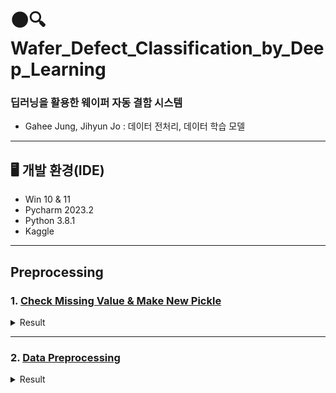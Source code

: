 # 🌑🔍Wafer_Defect_Classification_by_Deep_Learning
### 딥러닝을 활용한 웨이퍼 자동 결함 시스템
- Gahee Jung, Jihyun Jo : 데이터 전처리, 데이터 학습 모델
---
## 🖥️ 개발 환경(IDE)
- Win 10 & 11
- Pycharm 2023.2
- Python 3.8.1
- Kaggle
---
## Preprocessing 
### 1. [Check Missing Value & Make New Pickle](01_preprocessing.py)

<details>
	<summary>Result</summary>
  	<div markdown="1">

```
df = pd.read_pickle("./datasets/LSWMD.pkl")
df.info()
---
<class 'pandas.core.frame.DataFrame'>  
RangeIndex: 811457 entries, 0 to 811456  
Data columns (total 6 columns):  
waferMap          811457 non-null object    # 0: none / 1: wafer / 2: defect 
dieSize           811457 non-null float64
lotName           811457 non-null object    # one lot has 25 wafers
waferIndex        811457 non-null float64   # 1 ~ 25
trianTestLabel    811457 non-null object
failureType       811457 non-null object    # 9 Types of defects + NaN
dtypes: float64(2), object(4)  
memory usage: 37.1+ MB
```
- Load [Pickle](https://www.kaggle.com/code/cchou1217/wm-811k-wafermap/input) and check the data Remove unused data that interferes with progress
- [Pickle](https://www.kaggle.com/code/cchou1217/wm-811k-wafermap/input)을 불러오고 데이터를 확인한다 사용하지 않을 데이터는 진행에 방해가 되므로 제거한다

```
def replace_value(defect):
    if defect == [['none']]:
        defect = 'Normal'
    else:
        defect = defect[0][0]
    return defect

df['failureType'] = df['failureType'].apply(replace_value)
```
- The 'failureType' column in the DataFrame,   
represented as a two-dimensional list, will be simplified for easier access  
Additionally, the label 'none' will be renamed for greater convenience in future use
- df['failureType']는 2차원 리스트 데이터들로 구성되어있다    
이 값들에 쉽게 접급하기 위해 2차원 리스트를 제거한다  
또한 이후 사용할 'none' 데이터의 이름을 구별하기 쉽도록 변경한다  

```
df['failureNum'] = df.failureType
df['trainTestNum'] = df.trianTestLabel

mapping_type = {'Normal': 0, 'Center': 1, 'Donut': 2, 'Edge-Loc': 3, 'Edge-Ring': 4, 'Loc': 5, 'Random': 6, 'Scratch': 7,
                'Near-full': 8}
mapping_traintest = {'Training': 0, 'Test': 1}
df = df.replace({'failureNum': mapping_type, 'trainTestNum': mapping_traintest})
df = df.drop(['trianTestLabel'], axis=1)
```
- Label 'failureType', 'trianTestLabel' and remove 'trianTestLabel'
- 'failureType', 'trianTestLabel' 에 라벨링한 후 사용하지 않을 'trianTestLabel'는 제거한다

```
def find_dim(x):
    dim0 = np.size(x, axis=0)
    dim1 = np.size(x, axis=1)
    return dim0, dim1

df['waferMapDim'] = df.waferMap.apply(find_dim)
```
- Retrieve the wafer size from the Wafer Map and incorporate it into the data frame (≠ Die Size)
- Wafer Map을 이용하여 웨이퍼퍼의 크기를 구하고 데이터 프레임에 추가한다 (≠ Die Size)

```
sorted_list_X = sorted(df.waferMapDim, key=lambda x: x[0], reverse=False)
sorted_list_Y = sorted(df.waferMapDim, key=lambda x: x[1], reverse=False)

ordered_set_X = list(OrderedDict.fromkeys(sorted_list_X))
ordered_set_Y = list(OrderedDict.fromkeys(sorted_list_Y))

topX_values = ordered_set_X[:10]
topY_values = ordered_set_Y[:10]

index_Num = df.index[(df['waferMapDim'] == (15, 3)) | (df['waferMapDim'] == (18, 4)) |
                        (df['waferMapDim'] == (18, 44)) | (df['waferMapDim'] == (24, 13)) |
                        (df['waferMapDim'] == (27, 15)) | (df['waferMapDim'] == (24, 18))]

index_list = index_Num.tolist()
```
- Filter out specific sizes to eliminate errors  
Identify the index corresponding to the waferMapDim
- 불량 데이터를 제거하기 위해 특정 크기의 웨이퍼를 걸러낸다  
waferMapDim를 사용하여 해당 웨이퍼의 인덱스를 특정한다
```
fig, ax = plt.subplots(nrows=2, ncols=3, figsize=(15, 15))
ax = ax.ravel(order='C')

for i in range(6):
    idx = index_list[i]
    img = df.waferMap[idx]
    ax[i].imshow(img)
    ax[i].set_title(df.failureType[idx], fontsize=10)
    ax[i].set_xlabel(df.index[idx], fontsize=8)
    ax[i].set_xticks([])
    ax[i].set_yticks([])
plt.tight_layout()
plt.show()
```

![error](https://github.com/JiHyun-Jo7/CV2/assets/141097551/20cfc3b1-f463-446b-bb9d-09bd9c912b81)

```
df = df[~df.index.isin(index_list)]
df.dropna(inplace=True)
df.reset_index(drop=True, inplace=True)
```
- Remove the wafer from the DataFrame using .isin()  
Utilize reset_index() to address issues caused by the removed indexes
- .isin()로 해당 웨이퍼를 DateFrame에서 제거한다  
제거한 인덱스는 이후 과정에서 문제가 되므로 .reset_index()를 사용한다

```
df_withlabel = df[(df['failureNum'] >= 0) & (df['failureNum'] <= 8)]
df_withlabel = df_withlabel.drop("level_0", axis=1).reset_index(drop=True)

df_withpattern = df[(df['failureNum'] >= 1) & (df['failureNum'] <= 8)]
df_withpattern = df_withpattern.drop("level_0", axis=1).reset_index(drop=True)

df_nonpattern = df[(df['failureNum'] == 0)]
df_nonpattern = df_nonpattern.drop("level_0", axis=1).reset_index(drop=True)
```
- Arrange the labels to examine wafer images
- 웨이퍼 이미지를 살펴보기 위해 라벨을 정렬한다
```
fig, ax = plt.subplots(nrows=4, ncols=10, figsize=(10, 10))
ax = ax.ravel(order='C')
for i in range(0, 40):
    img = df_withpattern.waferMap[i]
    ax[i].imshow(img)
    print(df_withpattern.failureType[i])
    ax[i].set_title(df_withpattern.failureType[i], fontsize=10)
    ax[i].set_xlabel(df_withpattern.index[i], fontsize=8)
    ax[i].set_xticks([])
    ax[i].set_yticks([])
plt.tight_layout()
plt.show()
```

![defect](https://github.com/JiHyun-Jo7/CV2/assets/141097551/03526192-1c9c-45a7-8572-99dff0114115)

```
with open('./datasets/LSWMD_CleanData.pickle', 'wb') as f:
    pickle.dump(df, f)
```
- Afterwards, save the data frame with irrelevant data removed as a new pickle file for more efficient processing
- 불필요한 데이터가 제거된 데이터 프레임은 이후 빠른 작업을 위해 새로운 Pickle로 저장한다

   </div>
</details>

---
### 2. [Data Preprocessing](02_preprocessing.py)

<details>
	<summary>Result</summary>
  	<div markdown="1">

```
x = []	 # x = [115, 9477, 20256, 6550, 6874, 6666, 7138, 8364, 109228]
labels = ['Normal', 'Center', 'Donut', 'Edge-Loc', 'Edge-Ring', 'Loc', 'Random', 'Scratch', 'Near-full']
for label in labels:
    idx = df[df['failureType'] == label].index
    x.append(idx[0])
```
- 
- 결함에 따른 특징을 구하기 위해 결함 별 웨이퍼의 인덱스를 구하고 그 값을 리스트에 저장한다
```
fig, ax = plt.subplots(nrows=3, ncols=3, figsize=(15, 15))
ax = ax.ravel(order='C')
for i in range(9):
    img = df.waferMap[x[i]]
    ax[i].imshow(img)
    ax[i].set_title(df.failureType[x[i]], fontsize=10)
    ax[i].set_xlabel(df.index[x[i]], fontsize=8)
    ax[i].set_xticks([])
    ax[i].set_yticks([])
plt.tight_layout()
plt.show()
```

![00](https://github.com/JiHyun-Jo7/CV2/assets/141097551/eb596771-6f76-4537-87e8-c736bbd52708)

```
def cal_den(x):
    return 100 * (np.sum(x == 2) / np.size(x))

def find_regions(x):
    rows = np.size(x, axis=0)
    cols = np.size(x, axis=1)

    ind1 = np.arange(0, rows, rows // 5)
    ind2 = np.arange(0, cols, cols // 5)

    reg1 = x[ind1[0]:ind1[1], :]
    reg3 = x[ind1[4]:, :]
    reg4 = x[:, ind2[0]:ind2[1]]
    reg2 = x[:, ind2[4]:]

    reg5 = x[ind1[1]:ind1[2], ind2[1]:ind2[2]]
    reg6 = x[ind1[1]:ind1[2], ind2[2]:ind2[3]]
    reg7 = x[ind1[1]:ind1[2], ind2[3]:ind2[4]]
    reg8 = x[ind1[2]:ind1[3], ind2[1]:ind2[2]]
    reg9 = x[ind1[2]:ind1[3], ind2[2]:ind2[3]]
    reg10 = x[ind1[2]:ind1[3], ind2[3]:ind2[4]]
    reg11 = x[ind1[3]:ind1[4], ind2[1]:ind2[2]]
    reg12 = x[ind1[3]:ind1[4], ind2[2]:ind2[3]]
    reg13 = x[ind1[3]:ind1[4], ind2[3]:ind2[4]]

    fea_reg_den = [cal_den(reg1), cal_den(reg2), cal_den(reg3), cal_den(reg4), cal_den(reg5), cal_den(reg6),
                   cal_den(reg7), cal_den(reg8), cal_den(reg9), cal_den(reg10), cal_den(reg11), cal_den(reg12),
                   cal_den(reg13)]
    return fea_reg_den

df['fea_reg'] = df.waferMap.apply(find_regions)
```
-
- 웨이퍼에 구역을 나누고 구역 별 결함 밀도를 구한다
```
fig, ax = plt.subplots(nrows=3, ncols=3, figsize=(15, 15))
ax = ax.ravel(order='C')
for i in range(9):
    ax[i].bar(np.linspace(1, 13, 13), df.fea_reg[x[i]])
    ax[i].set_title(df.failureType[x[i]], fontsize=15)
    ax[i].set_xticklabels(labels)
    ax[i].set_xticks([])
    ax[i].set_yticks([])
plt.tight_layout()
plt.show()
```
![05](https://github.com/JiHyun-Jo7/CV2/assets/141097551/0ea58264-fe50-4850-b6d9-b6f979e27d50)
```
def change_val(img):
    img[img==1] =0  
    return img

df_copy = df.copy()
df_copy['new_waferMap'] =df_copy.waferMap.apply(change_val)
```
-
- df를 복제한 뒤, waferMap 데이터에서 웨이퍼 기판에 해당하는 1을 0으로 변환한다
```
fig, ax = plt.subplots(nrows = 3, ncols = 3, figsize=(15, 15))
ax = ax.ravel(order='C')
for i in range(9):
    img = df_copy.waferMap[x[i]]
    theta = np.linspace(0., 180., max(img.shape), endpoint=False)
    sinogram = radon(img, theta=theta)    
      
    ax[i].imshow(sinogram, cmap=plt.cm.Greys_r, extent=(0, 180, 0, sinogram.shape[0]), aspect='auto')
    ax[i].set_title(df_copy.failureType[x[i]],fontsize=15)
    ax[i].set_xticks([])
plt.tight_layout()
plt.show() 
```
![01](https://github.com/JiHyun-Jo7/CV2/assets/141097551/bda1081d-d22e-4d54-9e5c-6a5bd347017f)
```
def cubic_inter_mean(img):
    theta = np.linspace(0., 180., max(img.shape), endpoint=False)
    sinogram = radon(img, theta=theta)
    xMean_Row = np.mean(sinogram, axis = 1)
    x = np.linspace(1, xMean_Row.size, xMean_Row.size)
    y = xMean_Row
    f = interpolate.interp1d(x, y, kind = 'cubic')
    xnew = np.linspace(1, xMean_Row.size, 20)
    ynew = f(xnew)/100   # use interpolation function returned by `interp1d`
    return ynew

df_copy['fea_cub_mean'] =df_copy.waferMap.apply(cubic_inter_mean)
```
-
- waferMap의 라돈 변환(sinogram)을 생성한다  
sinogram의 각 투영에 대한 평균값을 보간하여 부드러운 곡선을 얻고 이를 100으로 나누어서 새로운 특성 열을 생성한다
```
fig, ax = plt.subplots(nrows = 3, ncols = 3,figsize=(15, 15))
ax = ax.ravel(order='C')
for i in range(9):
    ax[i].bar(np.linspace(1,20,20),df_copy.fea_cub_mean[x[i]])
    ax[i].set_title(df_copy.failureType[x[i]],fontsize=10)
    ax[i].set_xticks([])
    ax[i].set_xlim([0,21])   
    ax[i].set_ylim([0,1])
plt.tight_layout()
plt.show()
```
- fea_cub_mean
![02](https://github.com/JiHyun-Jo7/CV2/assets/141097551/ffa372de-fe9c-478e-b100-e400ed9eed42)  

- fea_cub_std
![03](https://github.com/JiHyun-Jo7/CV2/assets/141097551/8825c5b1-7d3f-4b6f-852a-fb5c04b16116)
```
fig, ax = plt.subplots(nrows = 3, ncols = 3,figsize=(15, 15))
ax = ax.ravel(order='C')
for i in range(9):
    img = df_copy.waferMap[x[i]]
    zero_img = np.zeros(img.shape)
    img_labels = measure.label(img, connectivity=1, background=0)
    img_labels = img_labels -1
    if img_labels.max()==0:
        no_region = 0
    else:
        info_region = stats.mode(img_labels[img_labels>-1], axis = None)
        no_region = info_region[0]
    
    zero_img[np.where(img_labels==no_region)] = 2
    ax[i].imshow(zero_img)
    ax[i].set_title(df_copy.failureType[x[i]],fontsize=10)
    ax[i].set_xticks([])
plt.tight_layout()
plt.show() 
```
![04](https://github.com/JiHyun-Jo7/CV2/assets/141097551/d5deadac-06b7-4610-995a-48a0a3b22a11)
```
def cal_dist(img,x,y):
    dim0=np.size(img,axis=0)    
    dim1=np.size(img,axis=1)
    dist = np.sqrt((x-dim0/2)**2+(y-dim1/2)**2)
    return dist  

def fea_geom(img):
    norm_area=img.shape[0]*img.shape[1]
    norm_perimeter=np.sqrt((img.shape[0])**2+(img.shape[1])**2)
    
    img_labels = measure.label(img, connectivity=1, background=0)

    if img_labels.max()==0:
        img_labels[img_labels==0]=1
        no_region = 0
    else:
        info_region = stats.mode(img_labels[img_labels>0], axis = None)
        no_region = info_region[0][0]-1       
    
    prop = measure.regionprops(img_labels)
    prop_area = prop[no_region].area/norm_area
    prop_perimeter = prop[no_region].perimeter/norm_perimeter 
    
    prop_cent = prop[no_region].local_centroid 
    prop_cent = cal_dist(img,prop_cent[0],prop_cent[1])
    
    prop_majaxis = prop[no_region].major_axis_length/norm_perimeter 
    prop_minaxis = prop[no_region].minor_axis_length/norm_perimeter  
    prop_ecc = prop[no_region].eccentricity  
    prop_solidity = prop[no_region].solidity  
    
    return prop_area,prop_perimeter,prop_majaxis,prop_minaxis,prop_ecc,prop_solidity

df_copy['fea_geom'] =df_copy.waferMap.apply(fea_geom)
```
- eng
- kr
   </div>
</details>
